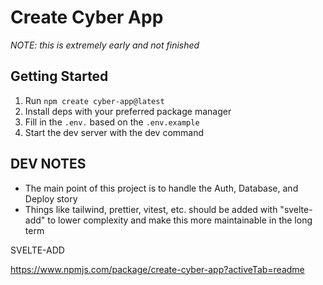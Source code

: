 # Create Cyber App

_NOTE: this is extremely early and not finished_

## Getting Started

1. Run `npm create cyber-app@latest`
2. Install deps with your preferred package manager
3. Fill in the `.env.` based on the `.env.example`
4. Start the dev server with the dev command

## DEV NOTES

- The main point of this project is to handle the Auth, Database, and Deploy story
- Things like tailwind, prettier, vitest, etc. should be added with "svelte-add" to lower complexity and make this more maintainable in the long term

SVELTE-ADD

https://www.npmjs.com/package/create-cyber-app?activeTab=readme
